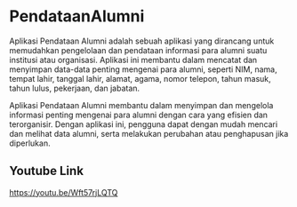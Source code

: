 # PendataanAlumni

Aplikasi Pendataan Alumni adalah sebuah aplikasi yang dirancang untuk memudahkan pengelolaan dan pendataan informasi para alumni suatu institusi atau organisasi. Aplikasi ini membantu dalam mencatat dan menyimpan data-data penting mengenai para alumni, seperti NIM, nama, tempat lahir, tanggal lahir, alamat, agama, nomor telepon, tahun masuk, tahun lulus, pekerjaan, dan jabatan.

Aplikasi Pendataan Alumni membantu dalam menyimpan dan mengelola informasi penting mengenai para alumni dengan cara yang efisien dan terorganisir. Dengan aplikasi ini, pengguna dapat dengan mudah mencari dan melihat data alumni, serta melakukan perubahan atau penghapusan jika diperlukan.

## Youtube Link

https://youtu.be/Wft57rjLQTQ
